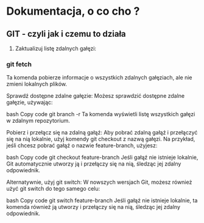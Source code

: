 # Dokumentacja, o co cho ?

## GIT - czyli jak i czemu to działa
1. Zaktualizuj listę zdalnych gałęzi:
### git fetch
Ta komenda pobierze informacje o wszystkich zdalnych gałęziach, ale nie zmieni lokalnych plików.

Sprawdź dostępne zdalne gałęzie:
Możesz sprawdzić dostępne zdalne gałęzie, używając:

bash
Copy code
git branch -r
Ta komenda wyświetli listę wszystkich gałęzi w zdalnym repozytorium.

Pobierz i przełącz się na zdalną gałąź:
Aby pobrać zdalną gałąź i przełączyć się na nią lokalnie, użyj komendy git checkout z nazwą gałęzi. Na przykład, jeśli chcesz pobrać gałąź o nazwie feature-branch, użyjesz:

bash
Copy code
git checkout feature-branch
Jeśli gałąź nie istnieje lokalnie, Git automatycznie utworzy ją i przełączy się na nią, śledząc jej zdalny odpowiednik.

Alternatywnie, użyj git switch:
W nowszych wersjach Git, możesz również użyć git switch do tego samego celu:

bash
Copy code
git switch feature-branch
Jeśli gałąź nie istnieje lokalnie, ta komenda również ją utworzy i przełączy się na nią, śledząc jej zdalny odpowiednik.